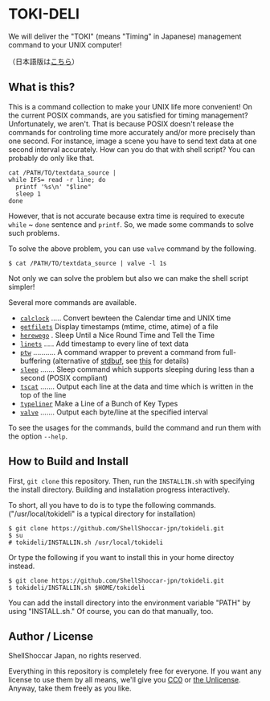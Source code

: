 # TOKI-DELI

We will deliver the "TOKI" (means "Timing" in Japanese) management command to your UNIX computer!

（日本語版は[こちら](README.ja.md)）

## What is this?

This is a command collection to make your UNIX life more convenient! On the current POSIX commands, are you satisfied for timing management? Unfortunately, we aren't. That is because POSIX doesn't release the commands for controling time more accurately and/or more precisely than one second. For instance, image a scene you have to send text data at one second interval accurately. How can you do that with shell script? You can probably do only like that.

```sh:
cat /PATH/TO/textdata_source |
while IFS= read -r line; do
  printf '%s\n' "$line"
  sleep 1
done
```

However, that is not accurate because extra time is required to execute `while` ~ `done` sentence and `printf`. So, we made some commands to solve such problems.

To solve the above problem, you can use `valve` command by the following.

```sh:
$ cat /PATH/TO/textdata_source | valve -l 1s
```

Not only we can solve the problem but also we can make the shell script simpler!

Several more commands are available.

* [`calclock`](bin/calclock) ..... Convert bewteen the Calendar time and UNIX time
* [`getfilets`](c_src/getfilets.c) Display timestamps (mtime, ctime, atime) of a file
* [`herewego`](c_src/herewego.c) . Sleep Until a Nice Round Time and Tell the Time
* [`linets`](c_src/linets.c) ..... Add timestamp to every line of text data
* [`ptw`](c_src/ptw.c) ........... A command wrapper to prevent a command from full-buffering (alternative of [stdbuf](https://www.gnu.org/software/coreutils/manual/html_node/stdbuf-invocation.html#stdbuf-invocation), see [this](https://github.com/ShellShoccar-jpn/tokideli/blob/main/manual/ptw.info.en.md) for details)
* [`sleep`](c_src/sleep.c) ....... Sleep command which supports sleeping during less than a second (POSIX compliant)
* [`tscat`](c_src/tscat.c) ....... Output each line at the data and time which is written in the top of the line
* [`typeliner`](c_src/typeliner.c) Make a Line of a Bunch of Key Types
* [`valve`](c_src/valve.c) ....... Output each byte/line at the specified interval

To see the usages for the commands, build the command and run them with the option `--help`.

## How to Build and Install

First, `git clone` this repository. Then, run the `INSTALLIN.sh` with specifying the install directory. Building and installation progress interactively.

To short, all you have to do is to type the following commands. ("/usr/local/tokideli" is a typical directory for installation)

```sh:
$ git clone https://github.com/ShellShoccar-jpn/tokideli.git
$ su
# tokideli/INSTALLIN.sh /usr/local/tokideli
```

Or type the following if you want to install this in your home directoy instead.

```sh:
$ git clone https://github.com/ShellShoccar-jpn/tokideli.git
$ tokideli/INSTALLIN.sh $HOME/tokideli
```

You can add the install directory into the environment variable "PATH" by using "INSTALL.sh." Of course, you can do that manually, too.

## Author / License

ShellShoccar Japan, no rights reserved.

Everything in this repository is completely free for everyone. If you want any license to use them by all means, we'll give you [CC0](https://creativecommons.org/share-your-work/public-domain/cc0) or [the Unlicense](https://unlicense.org/). Anyway, take them freely as you like.